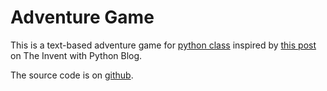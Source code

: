 Adventure Game
==============

This is a text-based adventure game for [python class][python-class] inspired
by [this post][blog-post] on The Invent with Python Blog.

[python-class]: https://alissa-huskey.github.io/python-class/
[blog-post]: https://inventwithpython.com/blog/2014/12/11/making-a-text-adventure-game-with-the-cmd-and-textwrap-python-modules/

The source code is on [github](https://github.com/alissa-huskey/adventure).
